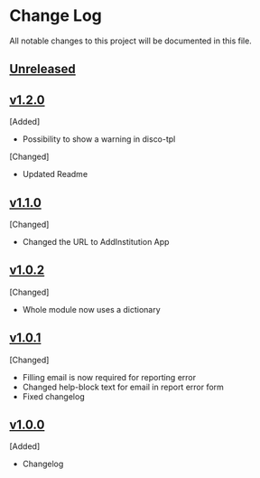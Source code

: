 # Change Log
 All notable changes to this project will be documented in this file.
 
 ## [Unreleased]
 
 ## [v1.2.0]
 [Added]
- Possibility to show a warning in disco-tpl
 
 [Changed]
 - Updated Readme
 
 ## [v1.1.0]
 [Changed]
 - Changed the URL to AddInstitution App
 
 ## [v1.0.2]
 [Changed]
 - Whole module now uses a dictionary
 
 ## [v1.0.1]
 [Changed]
 - Filling email is now required for reporting error
 - Changed help-block text for email in report error form
 - Fixed changelog
 
 ## [v1.0.0]
[Added]
- Changelog

[Unreleased]: https://github.com/elixirhub/elixir-aai-proxy-idp-template/tree/master
[v1.2.0]: https://github.com/elixirhub/elixir-aai-proxy-idp-template/tree/v1.2.0
[v1.1.0]: https://github.com/elixirhub/elixir-aai-proxy-idp-template/tree/v1.1.0
[v1.0.2]: https://github.com/elixirhub/elixir-aai-proxy-idp-template/tree/v1.0.2
[v1.0.1]: https://github.com/elixirhub/elixir-aai-proxy-idp-template/tree/v1.0.1
[v1.0.0]: https://github.com/elixirhub/elixir-aai-proxy-idp-template/tree/v1.0.0